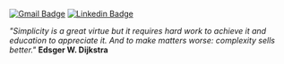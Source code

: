 [![Gmail Badge](https://img.shields.io/badge/-Gmail-c14438?style=flat-square&logo=Gmail&logoColor=white&link=mailto:danielramosbh74@gmail.com)](mailto:danielramosbh74@gmail.com)
[![Linkedin Badge](https://img.shields.io/badge/-LinkedIn-blue?style=flat-square&logo=Linkedin&logoColor=white&link=https://https://www.linkedin.com/in/daniel-ramos-de-carvalho/)](https://www.linkedin.com/in/daniel-ramos-de-carvalho/)

<!--
![license-badge](https://img.shields.io/github/license/danielramosbh74/danielramosbh74.github.io)
![nlw-badge](https://img.shields.io/badge/NLW-done-%21bcc1b&?logo=data:image/png;base64,iVBORw0KGgoAAAANSUhEUgAAABAAAAAQCAMAAAAoLQ9TAAAALVBMVEVHcExxWsF0XMJzXMJxWcFsUsD///9jRrzY0u6Xh9Gsn9n39fyMecy0qd2bjNJWBT0WAAAABHRSTlMA2Do606wF2QAAAGlJREFUGJVdj1cWwCAIBLEsRU3uf9xobDH8+GZwUYi8i6ucJwrxKE+7D0G9Q4vlYqtmCSjndr4CgCgzlyFgfKfKCVO0LrPKjmiqMxGXkJwNnXskqWG+1oSM+BSwD8f29YLNjvx/OQrn+g99oQSoNmt3PgAAAABJRU5ErkJggg==)
<img width="400px" align="center" src="https://github.com/danielramosbh74/danielramosbh74.github.io/blob/master/images/Certificado-G-Suite-Administration.png?raw=true">   <img width="400px" align="center" src="https://github.com/danielramosbh74/danielramosbh74/blob/master/images/Certificado-Curso-Completo-de-PHP-7.png?raw=true">
-->

<!--
### Veja mais | _Read more_
-->

_"Simplicity is a great virtue but it requires hard work to achieve it and education to appreciate it. And to make matters worse: complexity sells better."_
**Edsger W. Dijkstra**

<!--
### Presto serviços de Consultoria em TI
*Foco na otimização dos recursos e na redução de custos:*

Etapa estratégica:
- Diagnóstico para entendimento do negócio, proposição de alternativas de soluções tecnológicas, análise dos custos e benefícios, pontos fortes e fracos e riscos de cada alternativa, planejamento da integração dos processos com as tecnologias ou sistemas com cronograma físico-financeiro.
- Gerenciamento do projeto de implantação da solução tecnológica escolhida

Etapa operacional - Execução do planejamento e do ciclo PDCA:
- Instalação e configuração de ambientes de desenvolvimento (ex. Docker no WSL 2 do Windows localmente e/ou também em VMs Linux Ubuntu, como instâncias EC2 do AWS) 
- Instalação padrão (sem personalização) de softwares livres (ex. Imagem Docker do WordPress).
- Configurações adicionais (ex. instalação de plugins) e personalização (ex. conteúdo de texto e imagens personalizadas) de softwares de código aberto (ex. WordPress)
- Desenvolvimento de software em Python, JavaScript e PHP, puro ou com frameworks (ex. Flask, Django, Node.js, Vue.js).
- Integração de sistemas legados com sistemas mais modernos. Ex. Desenvolvimento de APIs REST
- Migração de sistemas legados instalados localmente para containers.
- Criação e edição remota de planilhas administrativas.
-->
